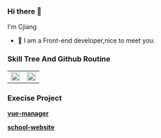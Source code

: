 ### Hi there 👋
I'm Cjiang

- 🔭 I am a Front-end developer,nice to meet you.


###  Skill Tree And Github Routine 
<table rules="none" align="center">
	<tr>
		<td>
			<center>
				<img src="https://github-readme-stats.vercel.app/api/top-langs/?username=Cjiangha" width="100%" />
				<br/>
				<!-- <font color="AAAAAA">002.jpg</font> -->
			</center>
		</td>
		<td>
			<center>
				<img src="https://github-readme-stats.vercel.app/api?username=Cjiangha" width="100%" />
				<br/>
				<!-- <font color="AAAAAA">001.jpg</font> -->
			</center>
		</td>
	</tr>
</table>

### Execise Project

**[vue-manager](https://cjiangha.github.io/vue-manager/dist/)**

**[school-website](https://cjiangha.github.io/SchoolWebsite/)**
